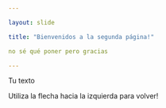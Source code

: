 ```yaml
---

layout: slide

title: "Bienvenidos a la segunda página!"

no sé qué poner pero gracias

---
```


Tu texto

Utiliza la flecha hacia la izquierda para volver!
